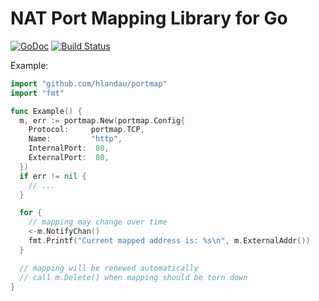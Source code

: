 NAT Port Mapping Library for Go
===============================

[![GoDoc](https://godoc.org/github.com/hlandau/portmap?status.svg)](https://godoc.org/github.com/hlandau/portmap) [![Build Status](https://travis-ci.org/hlandau/portmap.svg?branch=master)](https://travis-ci.org/hlandau/portmap)

Example:

```go
import "github.com/hlandau/portmap"
import "fmt"

func Example() {
  m, err := portmap.New(portmap.Config{
    Protocol:     portmap.TCP,
    Name:         "http",
    InternalPort:  80,
    ExternalPort:  80,
  })
  if err != nil {
    // ...
  }

  for {
    // mapping may change over time
    <-m.NotifyChan()
    fmt.Printf("Current mapped address is: %s\n", m.ExternalAddr())
  }

  // mapping will be renewed automatically
  // call m.Delete() when mapping should be torn down
}
```
